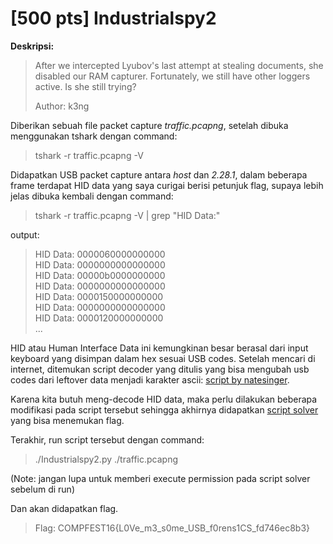 # [500 pts] Industrialspy2
**Deskripsi:**
>After we intercepted Lyubov's last attempt at stealing documents, she disabled our RAM capturer. Fortunately, we still have other loggers active. Is she still trying?
>
>Author: k3ng

Diberikan sebuah file packet capture _traffic.pcapng_, setelah dibuka menggunakan tshark dengan command:
>tshark -r traffic.pcapng -V

Didapatkan USB packet capture antara _host_ dan _2.28.1_, dalam beberapa frame terdapat HID data yang saya curigai berisi petunjuk flag, supaya lebih jelas dibuka kembali dengan command:
>tshark -r traffic.pcapng -V | grep "HID Data:"

output:
>HID Data: 0000060000000000  
HID Data: 0000000000000000  
HID Data: 00000b0000000000  
HID Data: 0000000000000000  
HID Data: 0000150000000000  
HID Data: 0000000000000000  
HID Data: 0000120000000000  
...

HID atau Human Interface Data ini kemungkinan besar berasal dari input keyboard yang disimpan dalam hex sesuai USB codes. Setelah mencari di internet, ditemukan script decoder yang ditulis yang bisa mengubah usb codes dari leftover data menjadi karakter ascii: [script by natesinger](https://github.com/natesinger/KeyBD-PCAP-Decoder/blob/main/decode.py).

Karena kita butuh meng-decode HID data, maka perlu dilakukan beberapa modifikasi pada script tersebut sehingga akhirnya didapatkan [script solver]() yang bisa menemukan flag.

Terakhir, run script tersebut dengan command:
>./Industrialspy2.py ./traffic.pcapng

(Note: jangan lupa untuk memberi execute permission pada script solver sebelum di run)  

Dan akan didapatkan flag.

>Flag: COMPFEST16{L0Ve_m3_s0me_USB_f0rens1CS_fd746ec8b3}

